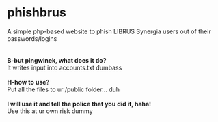# phishbrus
A simple php-based website to phish LIBRUS Synergia users out of their passwords/logins<nl>
<br>
<br>
<br>
<strong>B-but pingwinek, what does it do?</strong><br>
It writes input into accounts.txt dumbass<br>
<br>
<strong>H-how to use?</strong><br>
Put all the files to ur /public folder... duh<br>
<br>
<strong>I will use it and tell the police that you did it, haha!</strong><br>
Use this at ur own risk dummy<br>

